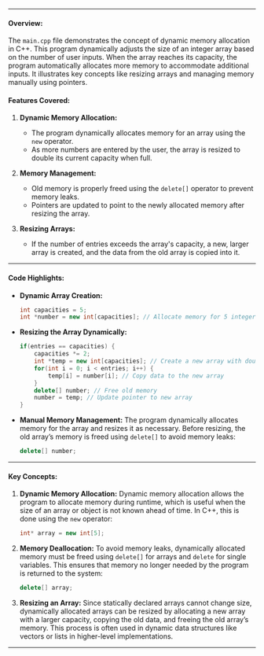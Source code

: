 
---

#### Overview:
The `main.cpp` file demonstrates the concept of dynamic memory allocation in C++. This program dynamically adjusts the size of an integer array based on the number of user inputs. When the array reaches its capacity, the program automatically allocates more memory to accommodate additional inputs. It illustrates key concepts like resizing arrays and managing memory manually using pointers.

#### Features Covered:

1. **Dynamic Memory Allocation:**
   - The program dynamically allocates memory for an array using the `new` operator.
   - As more numbers are entered by the user, the array is resized to double its current capacity when full.

2. **Memory Management:**
   - Old memory is properly freed using the `delete[]` operator to prevent memory leaks.
   - Pointers are updated to point to the newly allocated memory after resizing the array.

3. **Resizing Arrays:**
   - If the number of entries exceeds the array's capacity, a new, larger array is created, and the data from the old array is copied into it.

---

#### Code Highlights:

- **Dynamic Array Creation:**
   ```cpp
   int capacities = 5;
   int *number = new int[capacities]; // Allocate memory for 5 integers
   ```

- **Resizing the Array Dynamically:**
   ```cpp
   if(entries == capacities) {
       capacities *= 2;
       int *temp = new int[capacities]; // Create a new array with double capacity
       for(int i = 0; i < entries; i++) {
           temp[i] = number[i]; // Copy data to the new array
       }
       delete[] number; // Free old memory
       number = temp; // Update pointer to new array
   }
   ```

- **Manual Memory Management:**
   The program dynamically allocates memory for the array and resizes it as necessary. Before resizing, the old array’s memory is freed using `delete[]` to avoid memory leaks:
   ```cpp
   delete[] number;
   ```

---

#### Key Concepts:

1. **Dynamic Memory Allocation:**
   Dynamic memory allocation allows the program to allocate memory during runtime, which is useful when the size of an array or object is not known ahead of time. In C++, this is done using the `new` operator:
   ```cpp
   int* array = new int[5];
   ```

2. **Memory Deallocation:**
   To avoid memory leaks, dynamically allocated memory must be freed using `delete[]` for arrays and `delete` for single variables. This ensures that memory no longer needed by the program is returned to the system:
   ```cpp
   delete[] array;
   ```

3. **Resizing an Array:**
   Since statically declared arrays cannot change size, dynamically allocated arrays can be resized by allocating a new array with a larger capacity, copying the old data, and freeing the old array’s memory. This process is often used in dynamic data structures like vectors or lists in higher-level implementations.

---